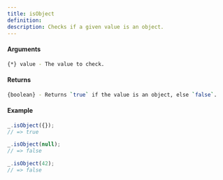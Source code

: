 ```yaml
---
title: isObject
definition: 
description: Checks if a given value is an object.
---
```



#### Arguments


```bash
{*} value - The value to check.
```


#### Returns


```bash
{boolean} - Returns `true` if the value is an object, else `false`.
```


#### Example


```ts
_.isObject({});
// => true

_.isObject(null);
// => false

_.isObject(42);
// => false
```
